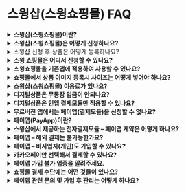# 스윙샵(스윙쇼핑몰) FAQ

<details>

<summary><strong>스윙샵(스윙쇼핑몰)이란?</strong></summary>

스윙샵은 누구나 쉽고 편리하게 나만의 쇼핑몰 앱을 만들 수 있는 쇼핑몰 앱제작 서비스!! 입니다.

간단하게 쇼핑몰 신청이 가능하고, 개발비, 구축비 등의 비용 없이 무료로 쇼핑몰 서비스를 이용할 수 있습니다.

**◆제작 비용 없이 무료로 스윙샵 이용이 가능합니다.**

**◆상품등록 및 관리 등의 손쉬운 운영관리가 가능합니다.**

**◆결제시스템을 구축하여, 실제 쇼핑몰과 같은 기능을 동일하게 구현할 수 있어요.**

**◆이미 만들어놓은 스윙 앱이 있다면, 기존 앱에 연동하여 스윙샵 기능을 이용할 수 있습ㄴ디ㅏ.**

**◆ 스윙샵 역시 사용자가 수시로 수정, 업데이트 할 수 있으며 운영에 필요한 모든 툴을 제공합니다.**

**◆ 스윙에서 제공하는 기능 – 푸시, 팝업 등의 마케팅 활용도 모두 이용할 수 있습니다.**

</details>

<details>

<summary><strong>스윙샵(스윙쇼핑몰)은 어떻게 신청하나요?</strong></summary>

A. 스윙 쇼핑몰은 \*\*앱운영페이지 → 내메뉴 → ‘쇼핑몰(결제시스템)신청’\*\*에서 신청하실 수 있습니다.

쇼핑몰서비스 \[결제모듈은] 사용/미사용을 선택해서 적용합니다.

처음에는 ‘미사용’으로 체크 후 스윙샵을 이용해주세요.

앱제작 완료되어 앱을 상용화할 때는 유료앱이용권 구매 후, ‘사용’으로 변경해서 이용해주시면 됩니다.

스윙샵 신청은 별도 심사나 승인이 없기 때문에 신청 즉시 바로 스윙샵 메뉴를 이용할 수 있습니다.

<img src="https://wp.swing2app.co.kr/wp-content/uploads/2018/10/%EC%8A%A4%EC%9C%99%EC%83%B52-1.png" alt="" data-size="original">

<img src="https://s.w.org/images/core/emoji/11/svg/25b6.svg" alt="▶" data-size="line"> \*\*\*\* [**스윙샵 신청방법 상세보기**](https://wp.swing2app.co.kr/documentation/swingshop/apply/)

<img src="https://s.w.org/images/core/emoji/11/svg/25b6.svg" alt="▶" data-size="line">[**스윙샵 신청하러가기**](http://www.swing2app.co.kr/view/swing\_shop\_apply)

</details>

<details>

<summary>스윙샵 신청 후 상품은 어떻게 등록하나요?</summary>

스윙샵이 신청되면 스윙샵 메뉴가 앱운영 페이지에 생성됩니다.

스윙샵 메뉴에서 상품관리로 들어가서 카테고리 등록 후, 상품을 등록할 수 있습니다.

어떤 상품을 등록할지에 따라 방법이 다르기 때문에 스윙투앱에서 제공하는 상품등록 매뉴얼을 보시고 작업해주시기 바랍니다.

[1)실물상품 등록하기](https://wp.swing2app.co.kr/documentation/swingshop/registration/)

[2)예약상품 등록하기-날짜 예약상품](https://wp.swing2app.co.kr/documentation/swingshop/reservationproduct/)

[3)예약상품 등록하기 -날짜&시간 예약상품](https://wp.swing2app.co.kr/documentation/swingshop/timereservation-product/)

[4)디지털상품-PDF파일 등록하기](https://wp.swing2app.co.kr/documentation/swingshop/digital-pdf/)

[5)디지털상품-권한 변경 등록하기](https://wp.swing2app.co.kr/documentation/swingshop/authorized-sales/)

[6)디지털상품-영상파일 등록하기](https://wp.swing2app.co.kr/documentation/swingshop/video-file/)

[7)디지털상품-쿠폰등록하기](https://wp.swing2app.co.kr/documentation/swingshop/coupon/)

</details>

<details>

<summary><strong>스윙 쇼핑몰은 어디서 신청할 수 있나요?</strong></summary>

스윙쇼핑몰은 앱운영페이지>내메뉴> ‘쇼핑몰(결제시스템)신청’에서 신청하실 수 있습니다.\
쇼핑몰서비스-결제모듈은 사용/미사용을 선택해서 적용합니다.\
\
[**\[쇼핑몰 서비스 신청하러가기\]**](http://www.swing2app.co.kr/view/swing\_shop\_apply)

</details>

<details>

<summary><strong>스윙쇼핑몰을 기존앱에 적용하여 사용할 수 있나요?</strong></summary>

네 적용가능합니다. 스윙쇼핑몰은 내메뉴에서 신청해서 사용할 수 있는데요.

기존에 만들어놓은 앱을 선택해놓고, 해당 앱에 쇼핑몰을 적용하여 이용할 수 있습니다.

따라서 새로 앱을 제작할 필요 없이, 기존에 만들어놓은 앱에 쇼핑몰 기능을 적용하여 이용하시면 됩니다.

</details>

<details>

<summary><strong>쇼핑몰에서 상품 이미지 등록시 사이즈는 어떻게 넣어야 하나요?</strong></summary>

상품등록시 권장 사이즈는 따로 없습니다.

상품 이미지는 핸드폰 가로 사이즈에 맞춰서 자동으로 이미지 사이즈가 수정되어 들어갑니다.

</details>

<details>

<summary><strong>스윙샵(스윙쇼핑몰) 이용료가 있나요?</strong></summary>

스윙샵 기능은 무료로 이용할 수 있으며, 쇼핑몰 이용에 납부해야 하는 비용은 없습니다.

전자결제 서비스 페이앱 가입시 들어가는 비용이 있으나, 현재 페이앱 가입비 무료 이벤트를 진행중이기 때문에 무료로 판매점 가입도 가능합니다.

(무료 이벤트 종료일은 미정)

따라서 유료앱이용권 외에 쇼핑몰 기능과 관련하여 들어가는 비용은 없습니다.

</details>

<details>

<summary><strong>디지털상품은 무통장 입금이 안되나요?</strong></summary>

앱에서 디지털 상품- PDF,쿠폰, 영상파일, 권한 등을 판매할 경우는 인앱 결제 모듈을 적용해야 하며, 무통장입금을 하실 수 없습니다.

또한 일반 카드결제 역시 스토어에서는 허용하지 않기 때문에 디지털상품을 판매할 경우 애플과 구글에서 제공하는 인앱 결제모듈을 개발하여 앱에 적용해야 합니다.

무통장입금은 카드결제와 달리 사용자가 언제 입금을 했는지 결제시점을 알 수 없습니다.

결제를 하고 바로 제품을 넣어줘야 하는데(이용기간 등이 있으므로) 관리자가 일일이 관리를 하기가 어렵습니다.

그리고 해당 방법은 스토어에서도 허용되지 않는 결제시스템입니다.

디지털상품의 경우 눈에 보이지 않는 제품을 거래하는 것이기 때문에 별도의 전자결제 없이는 승인을 해주지 않습니다.

스윙샵에서도 무통장입금을 할 경우 신청이 되지 않도록 막아놓았습니다.

인앱을 하기 어렵고, 상품에 꼭 무통장 입금만 하셔야 한다면!!

스윙샵을 이용하지 말고, 게시판이나 공지사항에 입금 계좌번호를 적어놓고 사용자들에게 별도로 입금을 받는 방법으로 이용할 수 있습니다.

다만 해당 내용의(게시판에 계좌번호를 기재해서 돈을 지급 받는 방식) 앱은 앱스토어에는 출시가 불가하오니 참고해주세요!

</details>

<details>

<summary><strong>디지털상품은 인앱 결제모듈만 적용할 수 있나요?</strong></summary>

네 그렇습니다.

앱스토어, 플레이스토어 결제 정책에 따라 앱에서 실물상품을 제외한 디지털 상품(쿠폰, 권한, 파일등의 무형의 서비스)을 판매할 경우 페이앱을 포함 일반 전자결제시스템(카드결제, 무통장입금)은 적용 불가합니다.

(페이앱 가입이 가능해도, 스토어에서 허용하지 않습니다.)

따라서 디지털상품을 적용한 앱을 출시할 계획이라면 페이앱과 같은 전자결제시스템을 적용하는 것이 아니라 애플과 구글에서 제공하는 인앱 결제모듈을 따로 앱에 개발하여 적용해야 합니다.

\-인앱 상담은 문의 게시판(http://www.swing2app.co.kr/view/service\_qa), 업무시간 중은 실시간 채팅을 이용해주시기 바랍니다.

\-인앱은 개발작업이 필요하며 앱 내부 볼륨에 따라 개발 비용은 달라집니다. 상담 후 비용 안내가 가능합니다.

</details>

<details>

<summary><strong>무료버전 앱에서는 페이앱(결제모듈)을 신청할 수 없나요?</strong></summary>

스윙샵 이용은 무료버전앱에서도 모두 이용 가능합니다.

그러나 **페이앱을 신청하실 때에는(실제 결제모듈을 적용) 유료버전앱만 신청이 가능합니다.**

즉 결제서비스를 ‘미사용’으로 체크할 때에는 무료버전도 모두 이용이 가능하며\*\*, ‘사용’으로 체크할 때에는 유료버전앱만 신청이 가능합니다.\*\*

결제서비스(페이앱 신청)를 사용 할 경우는 상용화를 진행하는 것이므로, 유료버전 앱에서만 적용이 가능하구요.

</details>

<details>

<summary><strong>페이앱(PayApp)이란?</strong></summary>

페이앱은 전자결제서비스 대행사로 온/오프라인 결제 서비스를 지원하는 업체입니다.

온라인 내 카드결제, 무통장입금, 휴대폰결제 등의 결제 서비스를 제공해주기 때문에 앱 내에서 쇼핑몰 기능이 있어서 결제를 진행해야 할 때는 반드시 페이앱과 같은 전자결제 시스템(모듈)을 연결해야 합니다.

스윙투앱은 페이앱과 제휴하여 스윙투앱에서 제작하는 앱에 페이앱 결제수단을 연동하여 결제가 되도록 지원해드리고 있습니다.

따라서 쇼핑몰 어플을 제작한다면, 페이앱에 판매점으로 가입을 해주셔야 하구요.

가입한 아이디를 앱에 적용하면 앱에서 실제 결제가 가능해집니다.

페이앱은 일반 카드 결제 외에 네이버페이, 카카오페이, 스마일페이, 페이코 결제수단을 모두 지원하기 때문에 다른 서비스를 별도 신청하지 않아도 됩니다.

</details>

<details>

<summary><strong>스윙샵에서 제공하는 전자결제모듈 – 페이앱 계약은 어떻게 하나요?</strong></summary>

쇼핑몰 신청시 결제서비스를 사용할지, 사용하지 않을지를 선택하게 되는데요.

결제서비스를 사용 할 경우, 실제 결제가 가능하도록 앱에 결제모듈을 연결해야 합니다.

스윙투앱은 전자결제 서비스 대행사인 페이앱(PayApp)과 제휴하고 있기 때문에 페이앱 홈페이지로 접속하여 판매점으로 가입을 진행해주셔야 합니다.

\-페이앱 홈페이지 [https://www.payapp.kr/](https://www.payapp.kr/)

\-가입 안내 [https://www.payapp.kr/homepage/guide/guide2.html](https://www.payapp.kr/homepage/guide/guide2.html)

\-제출서류 [https://www.payapp.kr/homepage/guide/guide3.html](https://www.payapp.kr/homepage/guide/guide3.html)

위의 가입 안내 및 제출서류를 확인하여 페이앱에 직접 가입을 진행해주시기 바랍니다.

</details>

<details>

<summary><strong>페이앱 – 해외 결제는 불가능한가요?</strong></summary>

네 해외결제 판매점은 페이앱 서비스를 이용할 수 없습니다.

해외 결제로 운영되고 있는 판매점은 페이앱에 가입할 수 없기 때문에 인앱 결제나 다른 결제모듈 서비스를 이용하셔야 합니다.

\_해당 정책은 페이앱에서 2018년 2월 22일 공지된 사항입니다.

</details>

<details>

<summary><strong>페이앱 – 비사업자(개인)도 가입할 수 있나요?</strong></summary>

비사업자(개인)도 페이앱 서비스에 가입하실 수는 있습니다.

그러나 최초 가입 후 페이앱에서 사업자 등록을 유도할 수 있으며, 사업자 등록이 없는 경우 과세 부담이 있을 수 있습니다.

또한 **★비사업자는 신용 카드 결제를 이용할 수 없습니다. \_금융감독원 시정조치로 2018.03.12 정책 시행​**

**카드 결제가 되지 않고, 가입시 휴대전화 결제로 기본 설정됩니다.**

카드 결제를 희망하신다면 사업자를 등록해주시기 바랍니다.

정책을 확인하고 이용에 참고하시기 바랍니다.

</details>

<details>

<summary><strong>카카오페이만 선택해서 결제할 수 있나요?</strong></summary>

네 페이앱 서비스 내에 카카오페이가 제공이 됩니다.

따라서 별도 카카오페이 서비스를 신청하지 않아도, 페이앱만 신청해도 카카오페이를 이용할 수 있습니다.

<img src="https://wp.swing2app.co.kr/wp-content/uploads/2018/09/%EA%B7%B8%EB%A6%BC1-1.jpg" alt="" data-size="original">

이미지 참고)페이앱 적용 – 결제방식 선택

만약 페이앱을 이용하지 않고, 따로 카카오페이만 앱에 적용한다면 아래 방법을 확인해주세요.

먼저 카카오페이 서비스를 적용하기 위해서는 스윙 유료이용권이 결제가 되어 있어야 합니다.

\*카카오페이 서비스는 스윙 유료이용권 확장형 이상부터 사용할 수 있습니다.

기본형으로 결제를 할 경우 카카오페이 서비스는 이용할 수 없고 스윙 유료이용권 – 확장형, 프리미엄만 적용됩니다.

그리고카카오페이는 스윙에서 제휴하는 서비스가 아니기 때문에 사용자가 직접 카카오페이 서비스에 문의하여 가맹점 승인을 받아야 합니다.

가맹점 승인 완료 후 상점 아이디를 받은 뒤, 스윙투앱으로 문의주시면 안내도와드리겠습니다.

[**⇒ 카카오페이 신규신청 홈페이지**](https://with.kakao.com/kakaopay/index)

</details>

<details>

<summary><strong>페이앱 가입 불가 업종을 알려주세요.</strong></summary>

**페이앱 가입 유의사항 불가업종 확인하기**

[https://payapplite.com/notice/view?articleNo=61](https://payapplite.com/notice/view?articleNo=61)

페이앱 가입 정책에 따라 심사가 거절될 수도 있습니다.

결제에 관련된 심사기 때문에 페이앱 쪽에서도 심사를 꼼꼼히 진행합니다.

가입 불가 업종을 확인해주세요.

**\[가입 불가 업종]**

**1) 상품을 현금으로 거래 하는 것이 아닌 캐쉬, 적립금 형태로 결제를 하는 경우**

**2) 도박, 불법 거래**

**3) 결제 시 구매자와 판매자가 다이렉트로 연결된 형태가 아닌, 중간 매매업자가 있는 경우**\
**(중간에서 수수료를 떼고 판매자에게 남은 금액 제공)**

**4) 업종 확인이 어려운 경우(상품 확인 불가, 실제 거래 경로 확인 불가, 후원, 펀딩, 모금 등)**

**5) 컨텐츠 판매시 해당 컨텐츠가 증권,주식,파생상품 등 금융권 상품일 경우**

**6) 성인용품, 주류 등을 판매**

**7) 모바일 상품권 판매, 포인트 충전 상품은 가입 불가**

**8) 업무 대행비용 (비자 신청 대행, 상품 구매 대행 등)**

스윙에서 페이앱을 신청해주신 분들도 위와 같은 사례로 심사가 거절된 사례가 많이 있습니다.

따라서 결제시스템을 적용하시기 위해서 위와 같은 항목들이 있지 않은지 체크해주세요.

페이앱 뿐만 아니라 모든 전자결제시스템에서는 심사가 오래걸리기도 하고 까다롭기 때문에 상품을 판매하려고 해도 승인이 잘 나지 않을 수 있음을 꼭 기억해주세요.

</details>

<details>

<summary><strong>쇼핑몰 결제 수단에는 어떤 것들이 있나요?</strong></summary>

일반 카드결제, 계좌이체, 소액결제(핸드폰결제) 가 기본으로 제공됩니다.

그리고 페이앱에서 네이버페이, 카카오페이, 스마일페이, 페이코 결제수단을 모두 제공합니다.

페이앱만 앱에 적용해도 위의 결제 수단을 모두 이용할 수 있습니다.

</details>

<details>

<summary><strong>페이앱 관련 문의 및 가입 후 관리는 어떻게 하나요?</strong></summary>

페이앱 공식 홈페이지를 통해서 문의를 하실 수 있습니다. (카드 수수료, 정산일, 수수료 인상 문의 등)

**\*홈페이지:** [**https://www.payapp.kr**](https://www.payapp.kr/)

**\*고객센터: 1800-3772**

그리고 페이앱 가입이 완료된 사용자 역시 해당 사이트에서 로그인하시면 판매자 관리페이지에서 결제내역을 관리할 수 있습니다.

</details>
